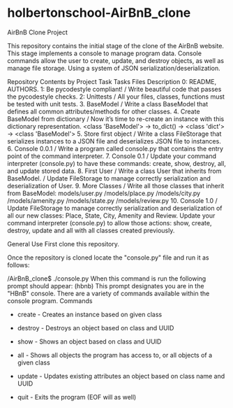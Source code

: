 # holbertonschool-AirBnB_clone
AirBnB Clone Project

This repository contains the initial stage of the clone of the AirBnB website. This stage implements a console to manage program data. Console commands allow the user to create, update, and destroy objects, as well as manage file storage. Using a system of JSON serialization/deserialization.

Repository Contents by Project Task
Tasks	Files	Description
0: README, AUTHORS.
1: Be pycodestyle compliant! / Write beautiful code that passes the pycodestyle checks.
2: Unittests / All your files, classes, functions must be tested with unit tests.
3. BaseModel / Write a class BaseModel that defines all common attributes/methods for other classes.
4. Create BaseModel from dictionary / Now it’s time to re-create an instance with this dictionary representation.
<class 'BaseModel'> -> to_dict() -> <class 'dict'> -> <class 'BaseModel'>
5. Store first object / Write a class FileStorage that serializes instances to a JSON file and deserializes JSON file to instances.
6. Console 0.0.1 / Write a program called console.py that contains the entry point of the command interpreter.
7. Console 0.1 / Update your command interpreter (console.py) to have these commands: create, show, destroy, all, and update stored data.
8. First User / Write a class User that inherits from BaseModel. / Update FileStorage to manage correctly serialization and deserialization of User.
9. More Classes	/ Write all those classes that inherit from BaseModel: models/user.py /models/place.py /models/city.py /models/amenity.py /models/state.py /models/review.py
10. Console 1.0	/ Update FileStorage to manage correctly serialization and deserialization of all our new classes: Place, State, City, Amenity and Review. Update your command interpreter (console.py) to allow those actions: show, create, destroy, update and all with all classes created previously.

General Use
First clone this repository.

Once the repository is cloned locate the "console.py" file and run it as follows:

/AirBnB_clone$ ./console.py
When this command is run the following prompt should appear:
(hbnb)
This prompt designates you are in the "HBnB" console. There are a variety of commands available within the console program.
Commands
* create - Creates an instance based on given class

* destroy - Destroys an object based on class and UUID

* show - Shows an object based on class and UUID

* all - Shows all objects the program has access to, or all objects of a given class

* update - Updates existing attributes an object based on class name and UUID

* quit - Exits the program (EOF will as well)
